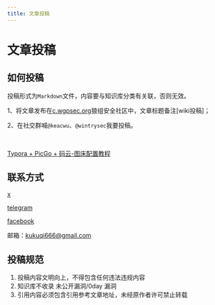 ```yaml
---
title: 文章投稿
---
```

# 文章投稿

## 如何投稿

投稿形式为`Markdown`文件，内容要与知识库分类有关联，否则无效。

1、将文章发布在[c.wgpsec.org](https://c.wgpsec.org/)狼组安全社区中，文章标题备注[wiki投稿]；

2、在社交群喊`@keacwu`、`@wintrysec`我要投稿。

<a-alert type="info" message="提示（贴图规范）" description="Markdown文件内的图片以外链形式插入" showIcon>
</a-alert>

<br>

<a href="https://blog.csdn.net/lsswshxcg/article/details/108032534" target="_blank">Typora + PicGo + 码云-图床配置教程</a>

## 联系方式 

[x](https://x.com/wnfng521)

[telegram](https://t.me/kukuqi666)

[facebook](https://www.facebook.com/profile.php?id=100083476812104)

邮箱：kukuqi666@gmail.com

## 投稿规范

1. 投稿内容文明向上，不得包含任何违法违规内容
2. 知识库不收录 未公开漏洞/0day 漏洞
3. 引用内容必须包含引用参考文章地址，未经原作者许可禁止转载 

